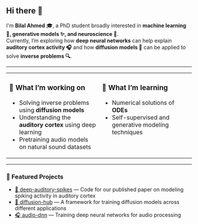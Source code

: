 ## Hi there 👋  

I'm **Bilal Ahmed** 🎓, a PhD student broadly interested in **machine learning 🤖, generative models ✨, and neuroscience 🧠**.  
Currently, I’m exploring how **deep neural networks** can help explain **auditory cortex activity 🎧** and how **diffusion models 🌌** can be applied to solve **inverse problems 🔍**.  

---

<table>
  <tr>
    <td width="50%" valign="top">
      <h3>🔭 What I’m working on</h3>
      <ul>
        <li>Solving inverse problems using <b>diffusion models</b></li>
        <li>Understanding the <b>auditory cortex</b> using deep learning</li>
        <li>Pretraining audio models on natural sound datasets</li>
      </ul>
    </td>
    <td width="50%" valign="top">
      <h3>🌱 What I’m learning</h3>
      <ul>
        <li>Numerical solutions of <b>ODEs</b></li>
        <li>Self-supervised and generative modeling techniques</li>
      </ul>
    </td>
  </tr>
</table>

---

### 📂 Featured Projects
- [🧠 deep-auditory-spikes](https://github.com/bilalhsp/deep-auditory-spikes) — Code for our published paper on modeling spiking activity in auditory cortex  
- [🌌 diffusion-hub](https://github.com/bilalhsp/diffusion-hub) — A framework for training diffusion models across different applications  
- [🎧 audio-dnn](https://github.com/bilalhsp/audio-dnn) — Training deep neural networks for audio processing  




<!--

<table>
  <tr>
    <td width="55%" valign="top">
      <h3>📊 GitHub Stats</h3>
      <img src="https://github-readme-stats.vercel.app/api/top-langs/?username=bilalhsp&layout=compact&theme=tokyonight" alt="Top Langs" />
    </td>
    <td width="45%" valign="top">
      <h3>🌐 Find me around the web</h3>
      <ul>
        <li>🌍 <a href="https://bilalhsp.github.io/">Personal Website</a></li>
        <li>💼 <a href="https://www.linkedin.com/in/bilalhsp">LinkedIn</a></li>
      </ul>
    </td>
  </tr>
</table>

## Hi there 👋
- 🔭 I’m currently working on:
  - Solving inverse problems using diffusion models
  - understanding auditory cortex 
- 🌱 I’m currently learning
  - Numerical solution of ODEs  
**bilalhsp/bilalhsp** is a ✨ _special_ ✨ repository because its `README.md` (this file) appears on your GitHub profile.

Here are some ideas to get you started:

- 🔭 I’m currently working on ...
- 🌱 I’m currently learning ...
- 👯 I’m looking to collaborate on ...
- 🤔 I’m looking for help with ...
- 💬 Ask me about ...
- 📫 How to reach me: ...
- 😄 Pronouns: ...
- ⚡ Fun fact: ...
-->

